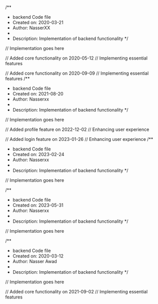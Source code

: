 /**
 * backend Code file
 * Created on: 2020-03-21
 * Author: NasserXX
 *
 * Description: Implementation of backend functionality
 */
 
// Implementation goes here


// Added core functionality on 2020-05-12
// Implementing essential features

// Added core functionality on 2020-09-09
// Implementing essential features
/**
 * backend Code file
 * Created on: 2021-08-20
 * Author: Nasserxx
 *
 * Description: Implementation of backend functionality
 */
 
// Implementation goes here


// Added profile feature on 2022-12-02
// Enhancing user experience

// Added login feature on 2023-01-26
// Enhancing user experience
/**
 * backend Code file
 * Created on: 2023-02-24
 * Author: Nasserxx
 *
 * Description: Implementation of backend functionality
 */
 
// Implementation goes here

/**
 * backend Code file
 * Created on: 2023-05-31
 * Author: Nasserxx
 *
 * Description: Implementation of backend functionality
 */
 
// Implementation goes here

/**
 * backend Code file
 * Created on: 2020-03-12
 * Author: Nasser Awad
 *
 * Description: Implementation of backend functionality
 */
 
// Implementation goes here


// Added core functionality on 2021-09-02
// Implementing essential features
